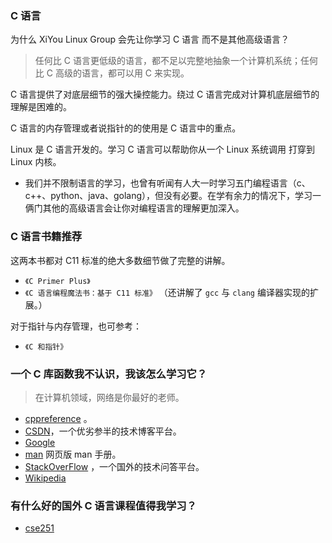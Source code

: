 ### C 语言

为什么 XiYou Linux Group 会先让你学习 C 语言 而不是其他高级语言？

>任何比 C 语言更低级的语言，都不足以完整地抽象一个计算机系统；任何比 C 高级的语言，都可以用 C 来实现。

C 语言提供了对底层细节的强大操控能力。绕过 C 语言完成对计算机底层细节的理解是困难的。

C 语言的内存管理或者说指针的的使用是 C 语言中的重点。

Linux 是 C 语言开发的。学习 C 语言可以帮助你从一个 Linux 系统调用 打穿到 Linux 内核。

* 我们并不限制语言的学习，也曾有听闻有人大一时学习五门编程语言（c、c++、python、java、golang），但没有必要。在学有余力的情况下，学习一俩门其他的高级语言会让你对编程语言的理解更加深入。

### C 语言书籍推荐

这两本书都对 C11 标准的绝大多数细节做了完整的讲解。

- `《C Primer Plus》`
- `《C 语言编程魔法书：基于 C11 标准》` （还讲解了 `gcc` 与 `clang` 编译器实现的扩展。）

对于指针与内存管理，也可参考：
- `《C 和指针》`

### 一个 C 库函数我不认识，我该怎么学习它？

> 在计算机领域，网络是你最好的老师。

- [cppreference](https://en.cppreference.com) 。
- [CSDN](https://www.csdn.net)，一个优劣参半的技术博客平台。
- [Google](https://www.google.com)
- [man](https://man7.org) 网页版 man 手册。
- [StackOverFlow](https://stackoverflow.com/) ，一个国外的技术问答平台。
- [Wikipedia](https://en.wikipedia.org)

### 有什么好的国外 C 语言课程值得我学习？

- [cse251](https://www.cse.msu.edu/~cse251/index.html)